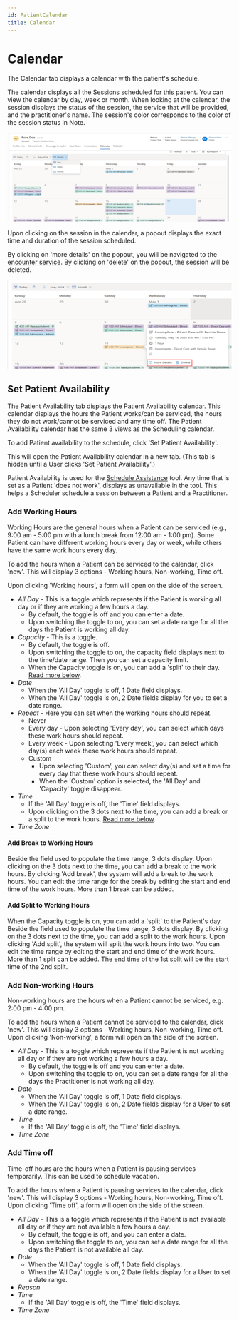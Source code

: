 ```yaml
---
id: PatientCalendar
title: Calendar
---
```

# Calendar

The Calendar tab displays a calendar with the patient's schedule.   

The calendar displays all the Sessions scheduled for this patient. You can view the calendar by day, week or month. When looking at the calendar, the session displays the status of the session, the service that will be provided, and the practitioner's name. The session's color corresponds to the color of the session status in Note.

<img src ="/img/calendarcolor.png" width="800" height="200"/>

Upon clicking on the session in the calendar, a popout displays the exact time and duration of the session scheduled. 

By clicking on 'more details' on the popout, you will be navigated to the [encounter service](../Scheduling/SingleEncounters.md/#encounter-services). By clicking on 'delete' on the popout, the session will be deleted.

<img src ="/img/calendarpopoutcolor.png" width="600" height="200"/>

## Set Patient Availability

The Patient Availability tab displays the Patient Availability calendar. This calendar displays the hours the Patient works/can be serviced, the hours they do not work/cannot be serviced and any time off. The Patient Availability calendar has the same 3 views as the Scheduling calendar. 

To add Patient availability to the schedule, click 'Set Patient Availability'. 

This will open the Patient Availability calendar in a new tab. (This tab is hidden until a User clicks 'Set Patient Availability'.)

Patient Availability is used for the [Schedule Assistance](../Scheduling/ScheduleAssistance.md) tool. Any time that is set as a Patient 'does not work', displays as unavailable in the tool. This helps a Scheduler schedule a session between a Patient and a Practitioner. 


### Add Working Hours
  
Working Hours are the general hours when a Patient can be serviced (e.g., 9:00 am - 5:00 pm with a lunch break from 12:00 am - 1:00 pm). Some Patient can have different working hours every day or week, while others have the same work hours every day. 


To add the hours when a Patient can be serviced to the calendar, click 'new'. This will display 3 options - Working hours, Non-working, Time off. 

Upon clicking 'Working hours', a form will open on the side of the screen. 

- *All Day* - This is a toggle which represents if the Patient is working all day or if they are working a few hours a day. 
    - By default, the toggle is off and you can enter a date.
    - Upon switching the toggle to on, you can set a date range for all the days the Patient is working all day.
- *Capacity* - This is a toggle. 
    - By default, the toggle is off.
    - Upon switching the toggle to on, the capacity field displays next to the time/date range. Then you can set a capacity limit.
    - When the Capacity toggle is on, you can add a 'split' to their day. [Read more below](#add-split-to-working-hours).
- *Date* 
    - When the 'All Day' toggle is off, 1 Date field displays.
    - When the 'All Day' toggle is on, 2 Date fields display for you to set a date range.
- *Repeat* - Here you can set when the working hours should repeat. 
    - Never
    - Every day - Upon selecting 'Every day', you can select which days these work hours should repeat. 
    - Every week -  Upon selecting 'Every week', you can select which day(s) each week these work hours should repeat.
    - Custom 
        - Upon selecting 'Custom', you can select day(s) and set a time for every day that these work hours should repeat.
        - When the 'Custom' option is selected, the 'All Day' and 'Capacity' toggle disappear.
- *Time*
    - If the 'All Day' toggle is off, the 'Time' field displays. 
    - Upon clicking on the 3 dots next to the time, you can add a break or a split to the work hours. [Read more below](#add-break-to-working-hours).
- *Time Zone*

#### Add Break to Working Hours

Beside the field used to populate the time range, 3 dots display. Upon clicking on the 3 dots next to the time, you can add a break to the work hours. By clicking 'Add break', the system will add a break to the work hours. You can edit the time range for the break by editing the start and end time of the work hours. More than 1 break can be added.

#### Add Split to Working Hours

When the Capacity toggle is on, you can add a 'split' to the Patient's day. Beside the field used to populate the time range, 3 dots display. By clicking on the 3 dots next to the time, you can add a split to the work hours. Upon clicking 'Add split', the system will split the work hours into two. You can edit the time range by editing the start and end time of the work hours. More than 1 split can be added. The end time of the 1st split will be the start time of the 2nd split. 

### Add Non-working Hours

Non-working hours are the hours when a Patient cannot be serviced, e.g. 2:00 pm - 4:00 pm. 

To add the hours when a Patient cannot be serviced to the calendar, click 'new'. This will display 3 options - Working hours, Non-working, Time off. Upon clicking 'Non-working', a form will open on the side of the screen. 

- *All Day* - This is a toggle which represents if the Patient is not working all day or if they are not working a few hours a day. 
    - By default, the toggle is off and you can enter a date.
    - Upon switching the toggle to on, you can set a date range for all the days the Practitioner is not working all day.
- *Date* 
    - When the 'All Day' toggle is off, 1 Date field displays.
    - When the 'All Day' toggle is on, 2 Date fields display for a User to set a date range. 
- *Time*
    - If the 'All Day' toggle is off, the 'Time' field displays. 
- *Time Zone*

### Add Time off 

Time-off hours are the hours when a Patient is pausing services temporarily. This can be used to schedule vacation. 

To add the hours when a Patient is pausing services to the calendar, click 'new'. This will display 3 options - Working hours, Non-working, Time off. Upon clicking 'Time off', a form will open on the side of the screen. 

- *All Day* - This is a toggle which represents if the Patient is not available all day or if they are not available a few hours a day. 
    - By default, the toggle is off, and you can enter a date.
    - Upon switching the toggle to on, you can set a date range for all the days the Patient is not available all day. 
- *Date* 
    - When the 'All Day' toggle is off, 1 Date field displays.
    - When the 'All Day' toggle is on, 2 Date fields display for a User to set a date range.
- *Reason*
- *Time*
    - If the 'All Day' toggle is off, the 'Time' field displays. 
- *Time Zone*